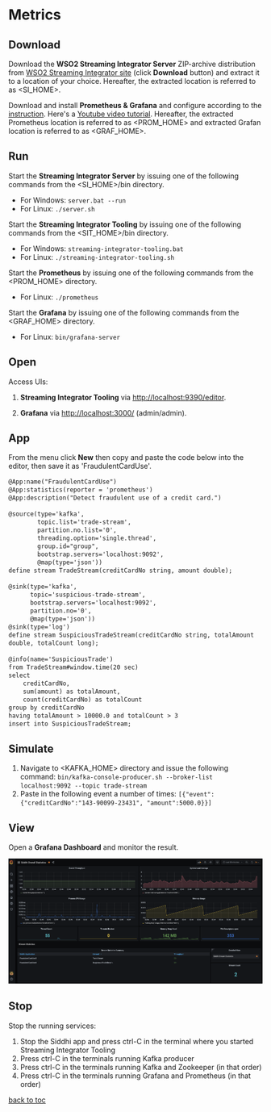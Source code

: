 # Metrics

## Download
Download the **WSO2 Streaming Integrator Server** ZIP-archive distribution from [WSO2 Streaming Integrator site](https://wso2.com/integration/streaming-integrator/) (click **Download** button) and extract it to a location of your choice. Hereafter, the extracted location is referred to as <SI_HOME>.

Download and install **Prometheus & Grafana** and configure according to the [instruction](https://ei.docs.wso2.com/en/latest/streaming-integrator/admin/setting-up-grafana-dashboards/). Here's a [Youtube video tutorial](https://youtu.be/rhmtkPOx0Gw). Hereafter, the extracted Prometheus location is referred to as <PROM_HOME> and extracted Grafan location is referred to as <GRAF_HOME>.

## Run
Start the **Streaming Integrator Server** by issuing one of the following commands from the <SI_HOME>/bin directory.

* For Windows: ```server.bat --run```
* For Linux: ```./server.sh```

Start the **Streaming Integrator Tooling** by issuing one of the following commands from the <SIT_HOME>/bin directory.

* For Windows: ```streaming-integrator-tooling.bat```
* For Linux: ```./streaming-integrator-tooling.sh```

Start the **Prometheus** by issuing one of the following commands from the <PROM_HOME> directory.

* For Linux: ```./prometheus```

Start the **Grafana** by issuing one of the following commands from the <GRAF_HOME> directory.

* For Linux: ```bin/grafana-server```

## Open
Access UIs:

1. **Streaming Integrator Tooling** via [http://localhost:9390/editor](http://localhost:9390/editor).

2. **Grafana** via [http://localhost:3000/](http://localhost:3000/) (admin/admin).

## App
From the menu click **New** then copy and paste the code below into the editor, then save it as 'FraudulentCardUse'.

```
@App:name("FraudulentCardUse")
@App:statistics(reporter = 'prometheus')
@App:description("Detect fraudulent use of a credit card.")

@source(type='kafka',
        topic.list='trade-stream',
        partition.no.list='0',
        threading.option='single.thread',
        group.id="group",
        bootstrap.servers='localhost:9092',
        @map(type='json'))
define stream TradeStream(creditCardNo string, amount double);

@sink(type='kafka',
      topic='suspicious-trade-stream',
      bootstrap.servers='localhost:9092',
      partition.no='0',
      @map(type='json'))
@sink(type='log')
define stream SuspiciousTradeStream(creditCardNo string, totalAmount double, totalCount long);

@info(name='SuspiciousTrade')
from TradeStream#window.time(20 sec)
select 
    creditCardNo, 
    sum(amount) as totalAmount,
    count(creditCardNo) as totalCount
group by creditCardNo 
having totalAmount > 10000.0 and totalCount > 3
insert into SuspiciousTradeStream;
```

## Simulate

1. Navigate to <KAFKA_HOME> directory and issue the following command:
    ```bin/kafka-console-producer.sh --broker-list localhost:9092 --topic trade-stream```
2. Paste in the following event a number of times:
    ```[{"event": {"creditCardNo":"143-90099-23431", "amount":5000.0}}]```

## View
Open a **Grafana Dashboard** and monitor the result.

![grafana](/img/grafana.png)

## Stop

Stop the running services:
1. Stop the Siddhi app and press ctrl-C in the terminal where you started Streaming Integrator Tooling
2. Press ctrl-C in the terminals running Kafka producer
3. Press ctrl-C in the terminals running Kafka and Zookeeper (in that order)
4. Press ctrl-C in the terminals running Grafana and Prometheus (in that order)

[back to toc](../README.md)